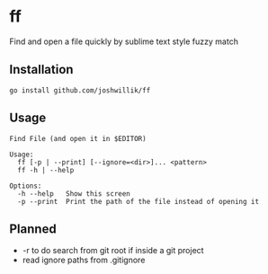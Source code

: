 # ff

Find and open a file quickly by sublime text style fuzzy match

## Installation

```
go install github.com/joshwillik/ff
```

## Usage

```
Find File (and open it in $EDITOR)

Usage:
  ff [-p | --print] [--ignore=<dir>]... <pattern>
  ff -h | --help

Options:
  -h --help   Show this screen
  -p --print  Print the path of the file instead of opening it
```

## Planned

- -r to do search from git root if inside a git project
- read ignore paths from .gitignore
